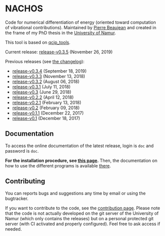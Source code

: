 # NACHOS

Code for numerical differentiation of energy (oriented toward computation of vibrational contributions).
Maintained by [Pierre Beaujean](pierre.beaujean@unamur.be) and created in the frame of my PhD thesis in the [University of Namur](https://www.unamur.be).

This tool is based on [qcip_tools](https://gitlab.unamur.be/chimie/lct/qcip_tools).

<!-- STABLE: -->
Current release: [release-v0.3.5](https://gitlab.unamur.be/chimie/lct/nachos/tree/release-v0.3.5) (November 26, 2019)

Previous releases (see [the changelog](./CHANGELOG.md)):
<!-- PREVIOUS: -->
+  [release-v0.3.4](https://gitlab.unamur.be/chimie/lct/nachos/tree/release-v0.3.4) (September 18, 2019)
+  [release-v0.3.3](https://gitlab.unamur.be/chimie/lct/nachos/tree/release-v0.3.3) (November 13, 2018)
+  [release-v0.3.2](https://gitlab.unamur.be/chimie/lct/nachos/tree/release-v0.3.2) (August 06, 2018)
+  [release-v0.3.1](https://gitlab.unamur.be/chimie/lct/nachos/tree/release-v0.3.1) (July 11, 2018)
+  [release-v0.3](https://gitlab.unamur.be/chimie/lct/nachos/tree/release-v0.3) (June 29, 2018)
+  [release-v0.2.2](https://gitlab.unamur.be/chimie/lct/nachos/tree/release-v0.2.2) (April 12, 2018)
+  [release-v0.2.1](https://gitlab.unamur.be/chimie/lct/nachos/tree/release-v0.2.1) (February 13, 2018)
+  [release-v0.2](https://gitlab.unamur.be/chimie/lct/nachos/tree/release-v0.2) (February 09, 2018)
+  [release-v0.1.1](https://gitlab.unamur.be/pierre.beaujean/nachos/tree/release-v0.1.1) (December 22, 2017)
+  [release-v0.1](https://gitlab.unamur.be/chimie/lct/nachos/tree/release-v0.1) (December 18, 2017)


## Documentation

To access the online documentation of the latest release, login is `doc` and password is `doc`.

**For the installation procedure, see [this page](http://perso.unamur.be/~pbeaujea/nachos/html/install.html).**
Then, the documentation on how to use the different programs is available [there](http://perso.unamur.be/~pbeaujea/nachos/html/use.html).


## Contributing

You can reports bugs and suggestions any time by email or using the bugtracker.

If you want to contribute to the code, see the [contribution page](./documentation/source/contributing.rst). 
Please note that the code is not actually developed on the git server of the University of Namur (which only contains the releases) but on a personal protected git server (with CI activated and properly configured). 
Feel free to ask access if needed.
